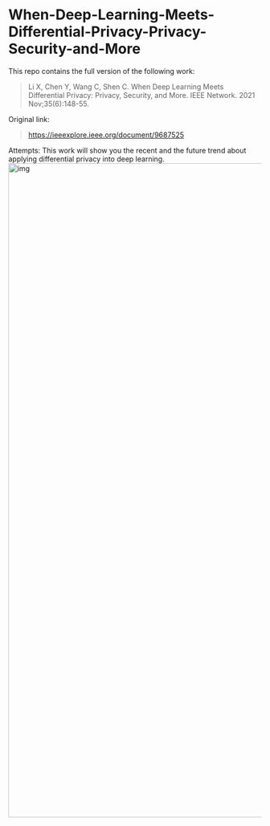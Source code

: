 # When-Deep-Learning-Meets-Differential-Privacy-Privacy-Security-and-More

This repo contains the full version of the following work:
> Li X, Chen Y, Wang C, Shen C. When Deep Learning Meets Differential Privacy: Privacy, Security, and More. IEEE Network. 2021 Nov;35(6):148-55.

Original link:
> https://ieeexplore.ieee.org/document/9687525

Attempts:
This work will show you the recent and the future trend about applying differential privacy into deep learning.
<img width="1304" alt="img" src="https://user-images.githubusercontent.com/28039673/171973490-c19354ba-8a4f-4827-ba4f-a6a6ed9d5dd0.png">



